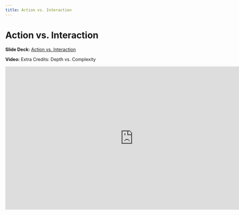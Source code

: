 ```yaml
---
title: Action vs. Interaction
---
```


# Action vs. Interaction

__Slide Deck:__ [Action vs. Interaction](https://docs.google.com/presentation/d/1Srv31qGqHRFi8A0BEsQNVD8Fo0Ake5owlA69kqeUGFM/edit?usp=sharing)

__Video:__ Extra Credits: Depth vs. Complexity

<iframe width="800" height="450" src="https://www.youtube.com/embed/jVL4st0blGU" title="YouTube video player" frameborder="0" allow="accelerometer; autoplay; clipboard-write; encrypted-media; gyroscope; picture-in-picture" allowfullscreen></iframe>
